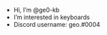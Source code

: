 - Hi, I’m @ge0-kb
- I’m interested in keyboards
- Discord username: geo.#0004

<!---
ge0-kb/ge0-kb is a ✨ special ✨ repository because its `README.md` (this file) appears on your GitHub profile.
You can click the Preview link to take a look at your changes.
--->
